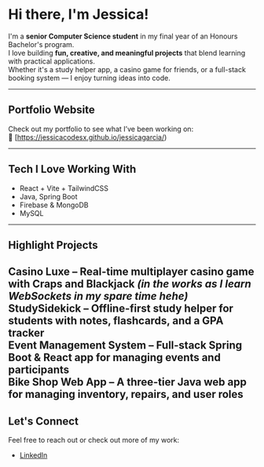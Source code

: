# Hi there, I'm Jessica!

I'm a **senior Computer Science student** in my final year of an Honours Bachelor's program.  
I love building **fun, creative, and meaningful projects** that blend learning with practical applications.  
Whether it's a study helper app, a casino game for friends, or a full-stack booking system — I enjoy turning ideas into code.

---

## Portfolio Website  
Check out my portfolio to see what I’ve been working on:  
🔗 [https://jessicacodesx.github.io/jessicagarcia/)

---

## Tech I Love Working With
- React + Vite + TailwindCSS
- Java, Spring Boot
- Firebase & MongoDB
- MySQL

---

## Highlight Projects
 **Casino Luxe** – Real-time multiplayer casino game with Craps and Blackjack *(in the works as I learn WebSockets in my spare time hehe)*  
 **StudySidekick** – Offline-first study helper for students with notes, flashcards, and a GPA tracker  
 **Event Management System** – Full-stack Spring Boot & React app for managing events and participants  
 **Bike Shop Web App** – A three-tier Java web app for managing inventory, repairs, and user roles  
---

##  Let's Connect
Feel free to reach out or check out more of my work:
- [LinkedIn](https://www.linkedin.com/in/jessicagarcia5714)

